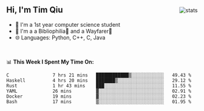 <p>
<img src="https://github-readme-stats.vercel.app/api?username=qyxtim&show_icons=true&theme=onedark" alt="stats" align="right" style="padding-top:20px"/>
</p>

## Hi, I'm Tim Qiu

- 🔭 I'm a 1st year computer science student
- 🌱 I'm a a Bibliophilia📕 and a Wayfarer🚶
- 🌐 Languages: Python, C++, C, Java

<br>

📊 **This Week I Spent My Time On:**
<!--START_SECTION:waka-->

```text
C                7 hrs 21 mins   ████████████▒░░░░░░░░░░░░   49.43 %
Haskell          4 hrs 20 mins   ███████▒░░░░░░░░░░░░░░░░░   29.12 %
Rust             1 hr 43 mins    ███░░░░░░░░░░░░░░░░░░░░░░   11.55 %
YAML             26 mins         ▓░░░░░░░░░░░░░░░░░░░░░░░░   02.91 %
Docker           19 mins         ▓░░░░░░░░░░░░░░░░░░░░░░░░   02.23 %
Bash             17 mins         ▒░░░░░░░░░░░░░░░░░░░░░░░░   01.95 %
```

<!--END_SECTION:waka-->
